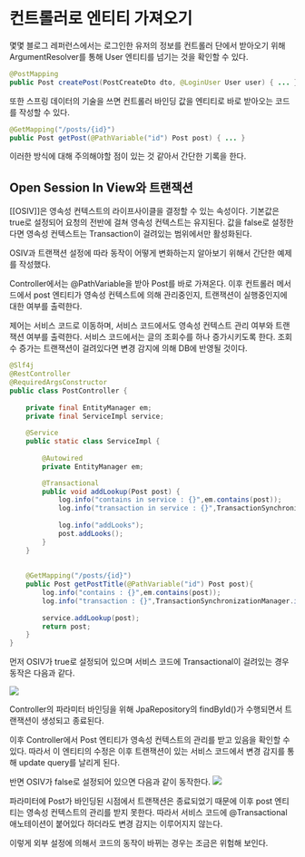 # 컨트롤러로 엔티티 가져오기

몇몇 블로그 레퍼런스에서는 로그인한 유저의 정보를 컨트롤러 단에서 받아오기 위해 ArgumentResolver를 통해 User 엔티티를 넘기는 것을 확인할 수 있다.
```java
@PostMapping
public Post createPost(PostCreateDto dto, @LoginUser User user) { ... }
```

또한 스프링 데이터의 기술을 쓰면 컨트롤러 바인딩 값을 엔티티로 바로 받아오는 코드를 작성할 수 있다.
```java
@GetMapping("/posts/{id}")
public Post getPost(@PathVariable("id") Post post) { ... }
```

이러한 방식에 대해 주의해야할 점이 있는 것 같아서 간단한 기록을 한다.

## Open Session In View와 트랜잭션
[[OSIV]]은 영속성 컨텍스트의 라이프사이클을 결정할 수 있는 속성이다. 기본값은 true로 설정되어 요청의 전반에 걸쳐 영속성 컨텍스트는 유지된다. 값을 false로 설정한다면 영속성 컨텍스트는 Transaction이 걸려있는 범위에서만 활성화된다.

OSIV과 트랜잭션 설정에 따라 동작이 어떻게 변화하는지 알아보기 위해서 간단한 예제를 작성했다. 

Controller에서는 @PathVariable을 받아 Post를 바로 가져온다. 이후 컨트롤러 메서드에서 post 엔티티가 영속성 컨텍스트에 의해 관리중인지, 트랜잭션이 실행중인지에 대한 여부를 출력한다.

제어는 서비스 코드로 이동하며, 서비스 코드에서도 영속성 컨텍스트 관리 여부와 트랜잭션 여부를 출력한다. 서비스 코드에서는 글의 조회수를 하나 증가시키도록 한다. 조회수 증가는 트랜잭션이 걸려있다면 변경 감지에 의해 DB에 반영될 것이다.
```java
@Slf4j  
@RestController  
@RequiredArgsConstructor  
public class PostController {  
      
    private final EntityManager em;  
    private final ServiceImpl service;  
      
    @Service  
    public static class ServiceImpl {  
  
        @Autowired  
        private EntityManager em;  

		@Transactional
        public void addLookup(Post post) {  
            log.info("contains in service : {}",em.contains(post));  
            log.info("transaction in service : {}",TransactionSynchronizationManager.isActualTransactionActive());  
  
            log.info("addLooks");  
            post.addLooks();  
        }  
    }  
  
  
    @GetMapping("/posts/{id}")  
    public Post getPostTitle(@PathVariable("id") Post post){  
        log.info("contains : {}",em.contains(post));  
        log.info("transaction : {}",TransactionSynchronizationManager.isActualTransactionActive());  
          
        service.addLookup(post);  
        return post;  
    }  
}
```

먼저 OSIV가 true로 설정되어 있으며 서비스 코드에 Transactional이 걸려있는 경우 동작은 다음과 같다.

![](https://i.imgur.com/D8Ku4Qo.png)

Controller의 파라미터 바인딩을 위해 JpaRepository의 findById()가 수행되면서 트랜잭션이 생성되고 종료된다.

이후 Controller에서 Post 엔티티가 영속성 컨텍스트의 관리를 받고 있음을 확인할 수 있다. 따라서 이 엔티티의 수정은 이후 트랜잭션이 있는 서비스 코드에서 변경 감지를 통해  update query를 날리게 된다.

반면 OSIV가 false로 설정되어 있으면 다음과 같이 동작한다.
![](https://i.imgur.com/NXmlxfv.png)

파라미터에 Post가 바인딩된 시점에서 트랜잭션은 종료되었기 때문에 이후 post 엔티티는 영속성 컨텍스트의 관리를 받지 못한다. 따라서 서비스 코드에 @Transactional 애노테이션이 붙어있다 하더라도 변경 감지는 이루어지지 않는다.

이렇게 외부 설정에 의해서 코드의 동작이 바뀌는 경우는 조금은 위험해 보인다.